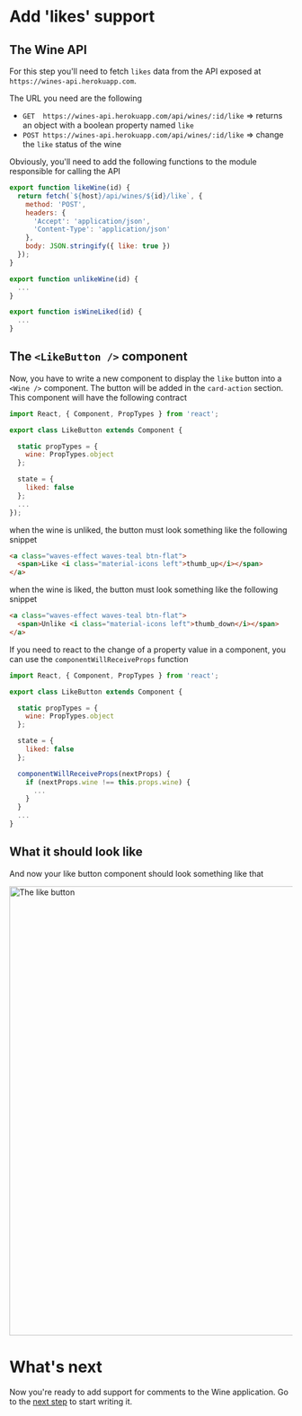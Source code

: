 # Add 'likes' support

## The Wine API

For this step you'll need to fetch `likes` data from the API exposed at `https://wines-api.herokuapp.com`.

The URL you need are the following

* `GET  https://wines-api.herokuapp.com/api/wines/:id/like` => returns an object with a boolean property named `like`
* `POST https://wines-api.herokuapp.com/api/wines/:id/like` => change the `like` status of the wine

Obviously, you'll need to add the following functions to the module responsible for calling the API

```javascript
export function likeWine(id) {
  return fetch(`${host}/api/wines/${id}/like`, {
    method: 'POST',
    headers: {
      'Accept': 'application/json',
      'Content-Type': 'application/json'
    },
    body: JSON.stringify({ like: true })
  });
}

export function unlikeWine(id) {
  ...
}

export function isWineLiked(id) {
  ...
}
```

## The `<LikeButton />` component

Now, you have to write a new component to display the `like` button into a `<Wine />` component. The button will be added in the `card-action` section. This component will have the following contract

```javascript
import React, { Component, PropTypes } from 'react';

export class LikeButton extends Component {

  static propTypes = {
    wine: PropTypes.object
  };

  state = {
    liked: false
  };
  ...
});
```

when the wine is unliked, the button must look something like the following snippet

```html
<a class="waves-effect waves-teal btn-flat">
  <span>Like <i class="material-icons left">thumb_up</i></span>
</a>
```

when the wine is liked, the button must look something like the following snippet

```html
<a class="waves-effect waves-teal btn-flat">
  <span>Unlike <i class="material-icons left">thumb_down</i></span>
</a>
```

If you need to react to the change of a property value in a component, you can use the `componentWillReceiveProps` function

```javascript
import React, { Component, PropTypes } from 'react';

export class LikeButton extends Component {

  static propTypes = {
    wine: PropTypes.object
  };

  state = {
    liked: false
  };

  componentWillReceiveProps(nextProps) {
    if (nextProps.wine !== this.props.wine) {
      ...
    }
  }
  ...
}
```
## What it should look like

And now your like button component should look something like that

<img src='https://github.com/react-bootcamp/react-101/raw/master/instructions/img/like.gif' width='800' alt='The like button'>

# What's next

Now you're ready to add support for comments to the Wine application. Go to the [next step](./5-handle-comments.md) to start writing it.
